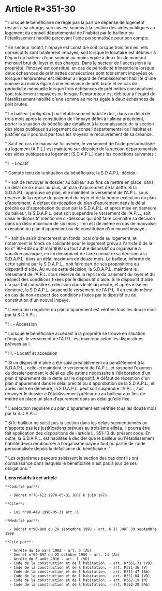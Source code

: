 # Article R*351-30

" Lorsque le bénéficiaire ne règle pas la part de dépense de logement restant à sa charge, son cas est soumis à la section
des aides publiques au logement du conseil départemental de l'habitat par le bailleur ou l'établissement habilité percevant
l'aide personnalisée pour son compte.

" En secteur locatif, l'impayé est constitué soit lorsque trois termes nets consécutifs sont totalement impayés, soit lorsque
le locataire est débiteur à l'égard du bailleur d'une somme au moins égale à deux fois le montant mensuel brut du loyer et
des charges. Dans le secteur de l'accession à la propriété, l'impayé est constitué, en cas de périodicité trimestrielle
lorsque deux échéances de prêt nettes consécutives sont totalement impayées ou lorsque l'emprunteur est débiteur à l'égard de
l'établissement habilité d'une somme au moins égale à une échéance de prêt brute et en cas de périodicité mensuelle lorsque
trois échéances de prêt nettes consécutives sont totalement impayées ou lorsque l'emprunteur est débiteur à l'égard de
l'établissement habilité d'une somme au moins égale à deux échéances de prêt brutes.

" Le bailleur [*obligation*] ou l'établissement habilité doit, dans un délai de trois mois après la constitution de l'impayé
défini à l'alinéa précédent, porter la situation du bénéficiaire défaillant à la connaissance de la section des aides
publiques au logement du conseil départemental de l'habitat et justifier qu'il poursuit par tous les moyens le recouvrement
de sa créance.

" Sauf en cas de mauvaise foi avérée, le versement de l'aide personnalisée au logement (A.P.L.) est maintenu sur décision de
la section départementale des aides pubiques au logement (S.D.A.P.L.) dans les conditions suivantes :

" I. - Locatif

" Compte tenu de la situation du bénéficiaire, la S.D.A.P.L. décide :

" - soit de renvoyer le dossier au bailleur aux fins de mettre en place, dans un délai de six mois au plus, un plan
d'apurement de la dette. Si la S.D.A.P.L. approuve ce plan, elle maintient le versement de l'A.P.L. sous réserve de la
reprise du paiement du loyer et de la bonne exécution du plan d'apurement. A défaut de réception du plan d'apurement dans le
délai précité ou d'approbation du plan par la S.D.A.P.L. et après mise en demeure du bailleur, la S.D.A.P.L. peut soit
suspendre le versement de l'A.P.L., soit saisir le dispositif mentionné ci-dessous qui doit faire connaître sa décision dans
un délai maximum de six mois ; il en est de même en cas de mauvaise exécution du plan d'apurement ou de constitution d'un
nouvel impayé ;

" - soit de saisir directement un fonds local d'aide au logement, et notamment le fonds de solidarité pour le logement prévu
à l'article 6 de la loi n° 90-449 du 31 mai 1990 ou tout autre dispositif ou organisme à vocation analogue, en lui demandant
de faire connaître sa décision à la S.D.A.P.L. dans un délai maximum de douze mois. Le bailleur, informé de cette saisine par
la S.D.A.P.L., doit faire part de ses propositions au dispositif d'aide. Au vu de cette décision, la S.D.A.P.L. maintient le
versement de l'A.P.L. sous réserve de la reprise du paiement du loyer et du respect des conditions fixées par le dispositif
d'aide. Si le dispositif d'aide n'a pas fait connaître sa décision dans le délai précité, et après mise en demeure, la
S.D.A.P.L. suspend le versement de l'A.P.L. Il en est de même en cas de non-respect des conditions fixées par le dipositif ou
de constitution d'un nouvel impayé.

" L'exécution régulière du plan d'apurement est vérifiée tous les douze mois par la S.D.A.P.L.

" II. - Accession

" Lorsque le bénéficiaire accédant à la propriété se trouve en situation d'impayé, le versement de l'A.P.L. est maintenu
selon les dispositions prévues au I.

" III. - Locatif et accession

" Si un dispositif d'aide a été saisi préalablement ou parallèlement à la S.D.A.P.L., celle-ci maintient le versement de
l'A.P.L. et suspend l'examen du dossier pendant le délai qu'elle estime nécessaire à l'élaboration d'un plan d'apurement de
la dette par le dispositif. A défaut de réception d'un plan d'apurement dans le délai précité ou d'approbation de la
S.D.A.P.L., et après mise en demeure, la S.D.A.P.L. peut soit suspendre l'A.P.L., soit renvoyer le dossier à l'établissement
prêteur ou au bailleur aux fins de mettre en place un plan d'apurement dans un délai qu'elle fixe.

" L'exécution régulière du plan d'apurement est vérifiée tous les douze mois par la S.D.A.P.L.

" Si le bailleur ne saisit pas la section dans les délais susmentionnés ou n'apporte pas les justifications prévues au
troisième alinéa, il pourra être fait application des dispositions de l'article L. 351-13 du présent code. En outre, la
S.D.A.P.L. est habilitée à décider que le bailleur ou l'établissement habilité devra rembourser à l'organisme payeur tout ou
partie de l'aide personnalisée depuis la défaillance du bénéficiaire. "

" Les organismes payeurs saisissent la section des cas dont ils ont connaissance dans lesquels le bénéficiaire n'est pas à
jour de ses obligations. "

**Liens relatifs à cet article**

	**Codifié par**:

	  - Décret n°78-622 1978-05-31 JORF 8 juin 1978

	**Cite**:

	  - Loi n°90-449 1990-05-31 art. 6

	**Modifié par**:

	  - Décret n°90-880 du 28 septembre 1990 - art. 6 () JORF 30 septembre 1990

	**Cité par**:

	  - Arrêté du 16 mars 1992 - art. 5 (Ab)
	  - Décret n°99-897 du 22 octobre 1999 - art. 24 (Ab)
	  - Arrêté du 5 août 2016 - art. 1 (VD)
	  - Code de la construction et de l'habitation. - art. R*351-31 (VD)
	  - Code de la construction et de l'habitation. - art. R321-36 (V)
	  - Code de la construction et de l'habitation. - art. R351-47 (Ab)
	  - Code de la construction et de l'habitation. - art. R351-64 (VD)
	  - Code de la construction et de l'habitation. - art. R362-19 (M)
	  - Code de la construction et de l'habitation. - art. R362-20 (Ab)
